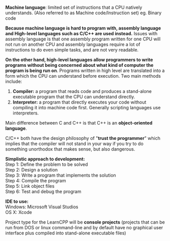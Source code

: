 **Machine language**: limited set of instructions that a CPU natively understands. (Also referred to as Machine code/Instruction set) 
eg. Binary code      

**Because machine language is hard to program with, assembly language and High-level languages such as C/C++ are used instead.** Issues with assembly language is that one assembly program written for one CPU will not run on another CPU and assembly languages require a lot of instructions to do even simple tasks, and are not very readable.      

**On the other hand, high-level languages allow programmers to write programs without being concerned about what kind of computer the program is being run on**. Programs written in high level are translated into a form which the CPU can understand before execution. Two main methods include:
  1. **Compiler:** a program that reads code and produces a stand-alone executable program that the CPU can understand directly.
  2. **Interpreter:** a program that directly executes your code without compiling it into machine code first. Generally scripting languages use interpreters.    

Main difference between C and C++ is that C++ is an **object-oriented language**.    

C/C++ both have the design philosophy of "**trust the programmer**" which implies that the compiler will not stand in your way if you try to do something unorthodox that makes sense, but also dangerous.    

**Simplistic approach to development:**  
  Step 1: Define the problem to be solved  
  Step 2: Design a solution  
  Step 3: Write a program that implements the solution  
  Step 4: Compile the program  
  Step 5: Link object files  
  Step 6: Test and debug the program    

**IDE to use:**  
Windows: Microsoft Visual Studios  
OS X: Xcode  

Project type for the LearnCPP will be **console projects** (projects that can be run from DOS or linux command-line and by default have no graphical user interface plus compiled into stand-alone executable files)
